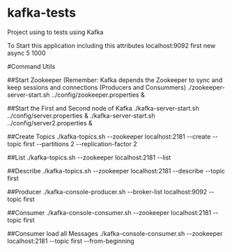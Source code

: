 # kafka-tests
Project using to tests using Kafka

To Start this application including this attributes localhost:9092 first new async 5 1000

#Command Utils

##Start Zookeeper (Remember: Kafka depends the Zookeeper to sync and keep sessions and connections (Producers and Consummers)
    ./zookeeper-server-start.sh ../config/zookeeper.properties &

##Start the First and Second node of Kafka 
    ./kafka-server-start.sh ../config/server.properties &
    ./kafka-server-start.sh ../config/server2.properties &

##Create Topics
    ./kafka-topics.sh --zookeeper localhost:2181 --create --topic first --partitions 2 --replication-factor 2

##List
    ./kafka-topics.sh --zookeeper localhost:2181 --list

##Describe
    ./kafka-topics.sh --zookeeper localhost:2181 --describe --topic first

##Producer
    ./kafka-console-producer.sh --broker-list localhost:9092 --topic first

##Consumer
    ./kafka-console-consumer.sh --zookeeper localhost:2181 --topic first

##Consumer load all Messages
    ./kafka-console-consumer.sh --zookeeper localhost:2181 --topic first --from-beginning
